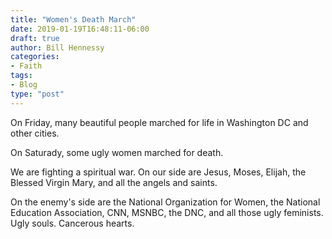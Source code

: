 ```yaml
---
title: "Women's Death March"
date: 2019-01-19T16:48:11-06:00
draft: true
author: Bill Hennessy
categories: 
- Faith
tags:
- Blog
type: "post"
---
```


On Friday, many beautiful people marched for life in Washington DC and other cities.

On Saturady, some ugly women marched for death. 

We are fighting a spiritual war. On our side are Jesus, Moses, Elijah, the Blessed Virgin Mary, and all the angels and saints.

On the enemy's side are the National Organization for Women, the National Education Association, CNN, MSNBC, the DNC, and all those ugly feminists. Ugly souls. Cancerous hearts.

